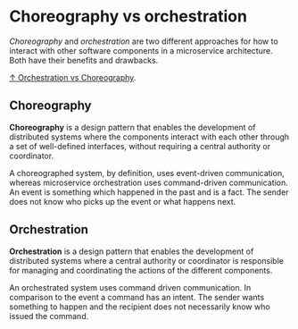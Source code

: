 # Choreography vs orchestration

*Choreography* and *orchestration* are two different approaches for how to interact with other software components in a microservice architecture. Both have their benefits and drawbacks.

[↑ Orchestration vs Choreography](https://camunda.com/blog/2023/02/orchestration-vs-choreography).

## Choreography

**Choreography** is a design pattern that enables the development of distributed systems where the components interact with each other through a set of well-defined interfaces, without requiring a central authority or coordinator.

A choreographed system, by definition, uses event-driven communication, whereas microservice orchestration uses command-driven communication. An event is something which happened in the past and is a fact. The sender does not know who picks up the event or what happens next.

## Orchestration

**Orchestration** is a design pattern that enables the development of distributed systems where a central authority or coordinator is responsible for managing and coordinating the actions of the different components.

An orchestrated system uses command driven communication. In comparison to the event a command has an intent. The sender wants something to happen and the recipient does not necessarily know who issued the command.
